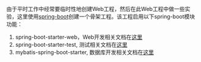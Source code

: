 由于平时工作中经常要临时性地创建Web工程，然后在此Web工程中做一些实验，这里使用[spring-boot](https://projects.spring.io/spring-boot/)创建一个骨架工程。该工程启用以下spring-boot模块功能：
1. spring-boot-starter-web，Web开发相关文档在[这里](https://qbgbook.gitbooks.io/spring-boot-reference-guide-zh/content/IV.%20Spring%20Boot%20features/27.%20Developing%20web%20applications.html)
2. spring-boot-starter-test, 测试相关文档在[这里](https://qbgbook.gitbooks.io/spring-boot-reference-guide-zh/content/IV.%20Spring%20Boot%20features/40.%20Testing.html)
3. mybatis-spring-boot-starter, 数据库开发相关文档在[这里](http://www.mybatis.org/spring-boot-starter/mybatis-spring-boot-autoconfigure/index.html)

